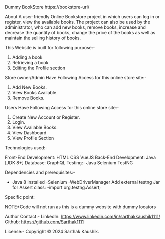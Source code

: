 Dummy BookStore
https://bookstore-url/

About
A user-friendly Online Bookstore project in which users can log in or register, view the available books. The project can also be used by the administrator, 
who can add new books, remove books, increase and decrease the quantity of books, change the price of the books as well as maintain the selling history of books.

This Website is built for following purpose:-

1. Adding a book
2. Retrieving a book
3. Editing the Profile section

Store owner/Admin Have Following Access for this online store site:-

1. Add New Books.
2. View Books Available.
3. Remove Books.


Users Have Following Access for this online store site:-

1. Create New Account or Register.
2. Login.
3. View Available Books.
4. View Dashboard
5. View Profile Section


Technologies used:-

Front-End Development:
HTML
CSS
VueJS
Back-End Development:
Java [JDK 8+]
Database:
GraphQL
Testing:-
Java
Selenium
TestNG


Dependencies and prerequisites:-
- Java 8 Installed
-Selenium
-WebDriverManager
Add external testng Jar for Assert class:
-import org.testng.Assert;

Specific point:

NOTE*Code will not run as this is a dummy website with dummy locators

Author Contact:-
LinkedIn: https://www.linkedin.com/in/sarthakkaushik1111/
Github: https://github.com/Sarthak1111

License:-
Copyright © 2024 Sarthak Kaushik.
